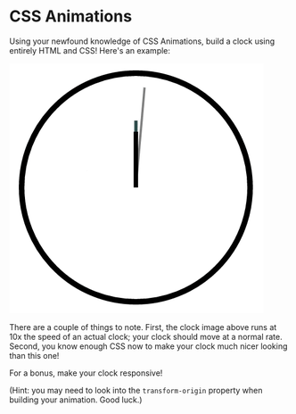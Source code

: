# CSS Animations

Using your newfound knowledge of CSS Animations, build a clock using entirely HTML and CSS! Here's an example:

![css clock](../screenshots/clock.gif)

There are a couple of things to note. First, the clock image above runs at 10x the speed of an actual clock; your clock should move at a normal rate. Second, you know enough CSS now to make your clock much nicer looking than this one!

For a bonus, make your clock responsive!

(Hint: you may need to look into the `transform-origin` property when building your animation. Good luck.)

